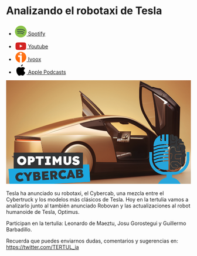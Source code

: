 # Analizando el robotaxi de Tesla

- [<img src="../../res/spotify-icon-256.webp" alt="spotify_logo" width="32" style="position: relative; top: 5px;"> Spotify](https://open.spotify.com/episode/51dXlB2qqYQWWyzCs5itNo?si=dUtzfYe9ROG-XOhHzWo86A)
- [<img src="../../res/youtube-icon-256.png" alt="youtube_logo" width="32" style="position: relative; top: 10px;"> Youtube](https://youtu.be/U1wvkfRaLqI)
- [<img src="../../res/ivoox-icon-256.webp" alt="ivoox_logo" width="32" style="position: relative; top: 5px;"> Ivoox](https://go.ivoox.com/rf/134834350)
- [<img src="../../res/apple-icon-256.webp" alt="apple_logo" width="32" style="position: relative; top: 5px;"> Apple Podcasts](https://podcasts.apple.com/us/podcast/analizando-el-robotaxi-de-tesla/id1669083682?i=1000673052217)

![robotaxi](res/2024-10-14-19-15-10.png)

Tesla ha anunciado su robotaxi, el Cybercab, una mezcla entre el Cybertruck y los modelos más clásicos de Tesla. Hoy en la tertulia vamos a analizarlo junto al también anunciado Robovan y las actualizaciones al robot humanoide de Tesla, Optimus.

Participan en la tertulia: Leonardo de Maeztu, Josu Gorostegui y Guillermo Barbadillo.

Recuerda que puedes enviarnos dudas, comentarios y sugerencias en: <https://twitter.com/TERTUL_ia>